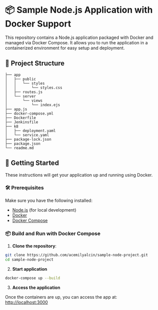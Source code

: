 # 📦 Sample Node.js Application with Docker Support

This repository contains a Node.js application packaged with Docker and managed via Docker Compose. It allows you to run the application in a containerized environment for easy setup and deployment.

## 📁 Project Structure
```
├── app
│   ├── public
│   │   └── styles
│   │       └── styles.css
│   ├── routes.js
│   └── server
│       └── views
│           └── index.ejs
├── app.js
├── docker-compose.yml
├── Dockerfile
├── Jenkinsfile
├── k8
│   ├── deployment.yaml
│   └── service.yaml
├── package-lock.json
├── package.json
└── readme.md
```


## 🚀 Getting Started

These instructions will get your application up and running using Docker.

### 🛠️ Prerequisites

Make sure you have the following installed:

- [Node.js](https://nodejs.org/) (for local development)
- [Docker](https://www.docker.com/get-started)
- [Docker Compose](https://docs.docker.com/compose/)

### 📦 Build and Run with Docker Compose

1. **Clone the repository**:

```bash
git clone https://github.com/acemilyalcin/sample-node-project.git
cd sample-node-project
```

2. **Start application**

```bash
docker-compose up --build
```

3. **Access the application**

Once the containers are up, you can access the app at: [http://localhost:3000](http://localhost:3000)